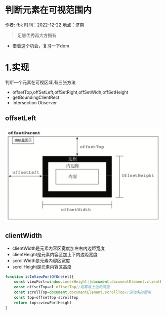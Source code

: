 # 判断元素在可视范围内

作者: fbk
时间：2022-12-22
地点：济南
>足够优秀再大方拥有

- 借着这个机会，复习一下dom
# 1.实现
判断一个元素在可视区域,有三张方法
- offsetTop,offSetLeft,offSetRight,offSetWidh,offSetHeight
- getBoundingClientRect
- Intersection Observer
## offsetLeft
![](../img/2022-12-22/offset.png)
## clientWidth
- clientWidth是元素内容区宽度加左右内边距宽度
- clientHeight是元素内容区加上下内边距宽度
- scrollWidth是元素内容区宽度
- scrollHeight是元素内容区高度
```js
function isInViewPortOfOne(el){
    const viewPort=window.innerHeight||document.documentElement.clientHeight||document.body.clientHeight//屏幕的宽度
    const offsetTop=el.offsetTop//距离最上边的高度
    const scrollTop=document.documentElement.scrollTop//滚动条的距离
    const top=offsetTop-scrollTop
    return top<=viewPortHeight
}
```
